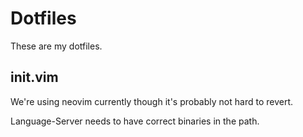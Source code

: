 # Dotfiles
These are my dotfiles.

## init.vim
We're using neovim currently though it's probably not hard to revert.

Language-Server needs to have correct binaries in the path.
